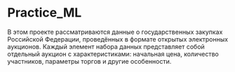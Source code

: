 # Practice_ML
В этом проекте рассматриваются данные о государственных закупках Российской Федерации, проведённых в формате открытых электронных аукционов. Каждый элемент набора данных представляет собой отдельный аукцион с характеристиками: начальная цена, количество участников, параметры торгов и другие особенности.
